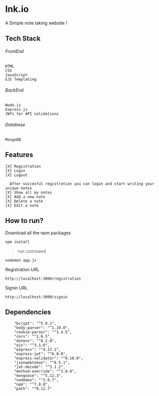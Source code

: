 # Ink.io
A Simple note taking website ! 	
## Tech Stack

###### FrontEnd
```
HTML
CSS
JavaScript
EJS Templating
```
###### BackEnd
```
Node.js
Express.js
JWTs for API validations
```
###### Database
```
MongoDB
```
## Features
```
[X] Registration    
[X] Login            
[X] Logout

  After succesful registration you can login and start writing your unique notes
[X] Show all my notes
[X] Add a new note
[X] Delete a note
[X] Edit a note
```
## How to run?
Download all the npm packages

```
npm install
```
>run command

```
nodemon app.js
```
Registration URL
```
http://localhost:3000/registration
```
Signin URL
```
http://localhost:3000/signin
```
## Dependencies
        "bcrypt": "^5.0.1",
        "body-parser": "^1.19.0",
        "cookie-parser": "^1.4.5",
        "cors": "^2.8.5",
        "dotenv": "^8.2.0",
        "ejs": "^3.1.6",
        "express": "^4.17.1",
        "express-jwt": "^6.0.0",
        "express-validator": "^6.10.0",
        "jsonwebtoken": "^8.5.1",
        "jwt-decode": "^3.1.2",
        "method-override": "^3.0.0",
        "mongoose": "^5.12.3",
        "nodemon": "^2.0.7",
        "npm": "^7.8.0",
        "path": "^0.12.7"
